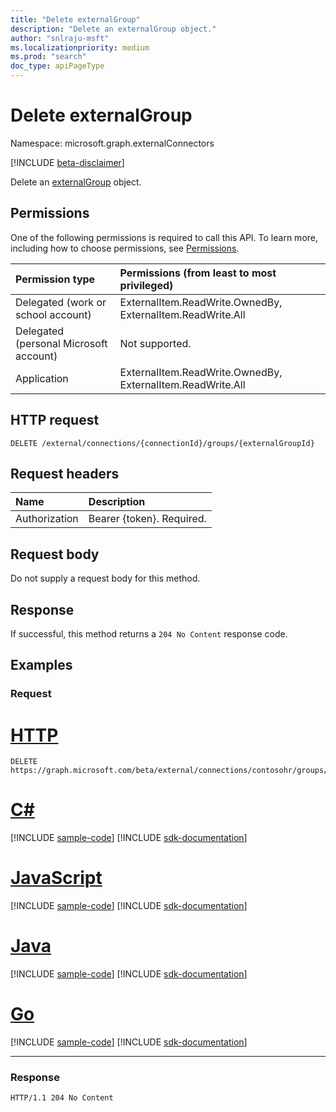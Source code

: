 ```yaml
---
title: "Delete externalGroup"
description: "Delete an externalGroup object."
author: "snlraju-msft"
ms.localizationpriority: medium
ms.prod: "search"
doc_type: apiPageType
---
```


# Delete externalGroup

Namespace: microsoft.graph.externalConnectors

[!INCLUDE [beta-disclaimer](../../includes/beta-disclaimer.md)]

Delete an [externalGroup](../resources/externalconnectors-externalgroup.md) object.

## Permissions

One of the following permissions is required to call this API. To learn more, including how to choose permissions, see [Permissions](/graph/permissions-reference).

| Permission type                        | Permissions (from least to most privileged) |
|:---------------------------------------|:--------------------------------------------|
| Delegated (work or school account)     | ExternalItem.ReadWrite.OwnedBy, ExternalItem.ReadWrite.All |
| Delegated (personal Microsoft account) | Not supported. |
| Application                            | ExternalItem.ReadWrite.OwnedBy, ExternalItem.ReadWrite.All |

## HTTP request

<!-- {
  "blockType": "ignored"
}
-->

``` http
DELETE /external/connections/{connectionId}/groups/{externalGroupId}
```

## Request headers

| Name          | Description               |
|:--------------|:--------------------------|
| Authorization | Bearer {token}. Required. |

## Request body

Do not supply a request body for this method.

## Response

If successful, this method returns a `204 No Content` response code.

## Examples

### Request


# [HTTP](#tab/http)
<!-- {
  "blockType": "request",
  "name": "delete_externalgroup"
}
-->

``` http
DELETE https://graph.microsoft.com/beta/external/connections/contosohr/groups/31bea3d537902000
```

# [C#](#tab/csharp)
[!INCLUDE [sample-code](../includes/snippets/csharp/delete-externalgroup-csharp-snippets.md)]
[!INCLUDE [sdk-documentation](../includes/snippets/snippets-sdk-documentation-link.md)]

# [JavaScript](#tab/javascript)
[!INCLUDE [sample-code](../includes/snippets/javascript/delete-externalgroup-javascript-snippets.md)]
[!INCLUDE [sdk-documentation](../includes/snippets/snippets-sdk-documentation-link.md)]

# [Java](#tab/java)
[!INCLUDE [sample-code](../includes/snippets/java/delete-externalgroup-java-snippets.md)]
[!INCLUDE [sdk-documentation](../includes/snippets/snippets-sdk-documentation-link.md)]

# [Go](#tab/go)
[!INCLUDE [sample-code](../includes/snippets/go/delete-externalgroup-go-snippets.md)]
[!INCLUDE [sdk-documentation](../includes/snippets/snippets-sdk-documentation-link.md)]

---


<!-- markdownlint-disable MD024 -->
### Response

<!-- {
  "blockType": "response",
  "truncated": true
}
-->

``` http
HTTP/1.1 204 No Content
```
